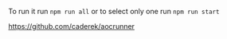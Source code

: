To run it run ```npm run all``` or to select only one run ```npm run start```

https://github.com/caderek/aocrunner